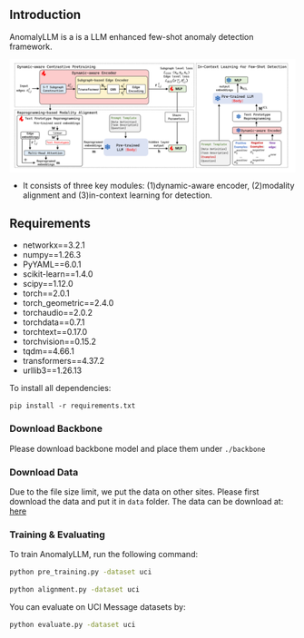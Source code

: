 ## Introduction
AnomalyLLM is a is a LLM enhanced few-shot anomaly detection framework. 

<p align="center">
<img src="./figure/framework.png" alt="" align=center />
</p>

- It consists of three key modules: (1)dynamic-aware encoder, (2)modality alignment and (3)in-context learning for detection. 

## Requirements
- networkx==3.2.1
- numpy==1.26.3
- PyYAML==6.0.1
- scikit-learn==1.4.0
- scipy==1.12.0
- torch==2.0.1
- torch_geometric==2.4.0
- torchaudio==2.0.2
- torchdata==0.7.1
- torchtext==0.17.0
- torchvision==0.15.2
- tqdm==4.66.1
- transformers==4.37.2
- urllib3==1.26.13

To install all dependencies:
```
pip install -r requirements.txt
```
### Download Backbone
Please download backbone model and place them under `./backbone`

### Download Data
Due to the file size limit, we put the data on other sites. Please first download the data and put it in `data` folder. The data can be download at:  [here](https://drive.google.com/drive/folders/1fDomCx_ZCBVXyoP5cImD0mVCPiTBVgM0)

### Training & Evaluating
To train AnomalyLLM, run the following command:
```bash
python pre_training.py -dataset uci
```
```bash
python alignment.py -dataset uci
```
You can evaluate on UCI Message datasets by:
```bash
python evaluate.py -dataset uci
```

